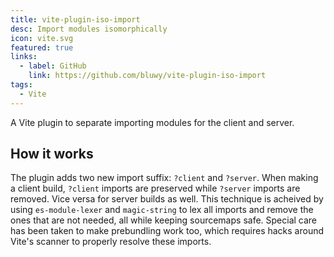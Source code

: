 ```yaml
---
title: vite-plugin-iso-import
desc: Import modules isomorphically
icon: vite.svg
featured: true
links:
  - label: GitHub
    link: https://github.com/bluwy/vite-plugin-iso-import
tags:
  - Vite
---
```


A Vite plugin to separate importing modules for the client and server.

<!-- endexcerpt -->

## How it works

The plugin adds two new import suffix: `?client` and `?server`. When making a client build, `?client` imports are preserved while `?server` imports are removed. Vice versa for server builds as well. This technique is acheived by using `es-module-lexer` and `magic-string` to lex all imports and remove the ones that are not needed, all while keeping sourcemaps safe. Special care has been taken to make prebundling work too, which requires hacks around Vite's scanner to properly resolve these imports.
